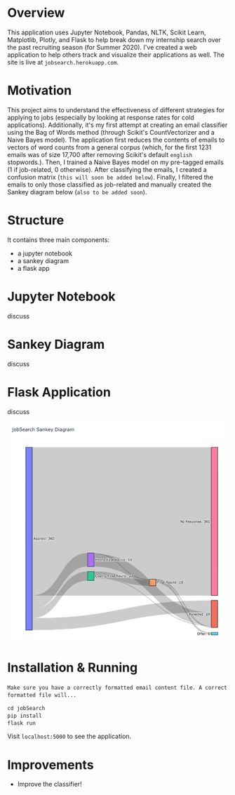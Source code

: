 # Overview
This application uses Jupyter Notebook, Pandas, NLTK, Scikit Learn, Matplotlib, Plotly, and Flask to help break down my internship search over the past recruiting season (for Summer 2020). I've created a web application to help others track and visualize their applications as well. The site is live at `jobsearch.herokuapp.com`.

# Motivation
This project aims to understand the effectiveness of different strategies for applying to jobs (especially by looking at response rates for cold applications). Additionally, it's my first attempt at creating an email classifier using the Bag of Words method (through Scikit's CountVectorizer and a Naive Bayes model). The application first reduces the contents of emails to vectors of word counts from a general corpus (which, for the first 1231 emails was of size 17,700 after removing Scikit's default `english` stopwords.). Then, I trained a Naive Bayes model on my pre-tagged emails (1 if job-related, 0 otherwise). After classifying the emails, I created a confusion matrix (`this will soon be added below`). Finally, I filtered the emails to only those classified as job-related and manually created the Sankey diagram below (`also to be added soon`).

# Structure 
It contains three main components:
- a jupyter notebook
- a sankey diagram
- a flask app

# Jupyter Notebook
discuss

# Sankey Diagram
discuss

# Flask Application
discuss

![image](sankey.png "jobSearch Sankey Diagram")

# Installation & Running
`Make sure you have a correctly formatted email content file. A correct formatted file will...`
```Python
cd jobSearch
pip install
flask run
```

Visit `localhost:5000` to see the application. 

# Improvements
- Improve the classifier!

